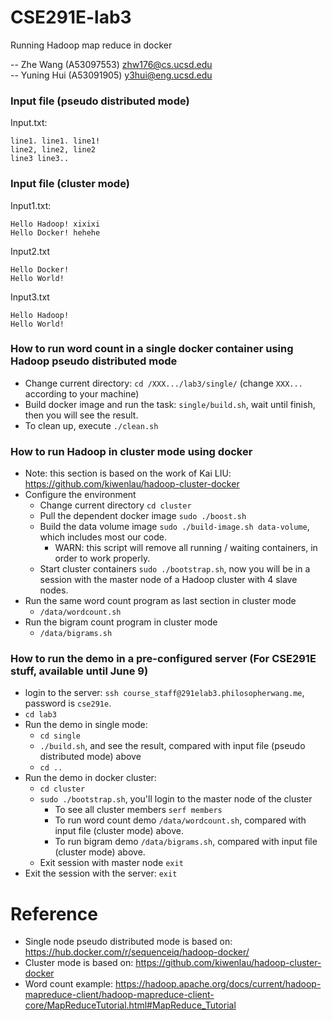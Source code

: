 # CSE291E-lab3
Running Hadoop map reduce in docker

-- Zhe Wang (A53097553) <zhw176@cs.ucsd.edu>  
-- Yuning Hui (A53091905) <y3hui@eng.ucsd.edu>


### Input file (pseudo distributed mode)
Input.txt:
```
line1. line1. line1!
line2, line2, line2
line3 line3..
```

### Input file (cluster mode)
Input1.txt:
```
Hello Hadoop! xixixi
Hello Docker! hehehe

```

Input2.txt
```
Hello Docker!
Hello World!

```

Input3.txt
```
Hello Hadoop!
Hello World!

```

### How to run word count in a single docker container using Hadoop pseudo distributed mode
* Change current directory: `cd /XXX.../lab3/single/` (change `XXX...` according to your machine)
* Build docker image and run the task: `single/build.sh`, wait until finish, then you will see the result.
* To clean up, execute `./clean.sh`

### How to run Hadoop in cluster mode using docker
* Note: this section is based on the work of Kai LIU: https://github.com/kiwenlau/hadoop-cluster-docker
* Configure the environment
    * Change current directory `cd cluster`
    * Pull the dependent docker image `sudo ./boost.sh`
    * Build the data volume image `sudo ./build-image.sh data-volume`, which includes most our code.
        * WARN: this script will remove all running / waiting containers, in order to work properly.
    * Start cluster containers `sudo ./bootstrap.sh`, now you will be in a session with the master node of a Hadoop cluster with 4 slave nodes.
* Run the same word count program as last section in cluster mode
    * `/data/wordcount.sh`
* Run the bigram count program in cluster mode
    * `/data/bigrams.sh`

### How to run the demo in a pre-configured server (For CSE291E stuff, available until June 9)
* login to the server: `ssh course_staff@291elab3.philosopherwang.me`, password is `cse291e`.
* `cd lab3`
* Run the demo in single mode:
    * `cd single`
    * `./build.sh`, and see the result, compared with input file (pseudo distributed mode) above
    * `cd ..`
* Run the demo in docker cluster:
    * `cd cluster`
    * `sudo ./bootstrap.sh`, you'll login to the master node of the cluster
        * To see all cluster members `serf members`
        * To run word count demo `/data/wordcount.sh`, compared with input file (cluster mode) above.
        * To run bigram demo `/data/bigrams.sh`, compared with input file (cluster mode) above.
    * Exit session with master node `exit`
* Exit the session with the server: `exit`


# Reference
 * Single node pseudo distributed mode is based on: https://hub.docker.com/r/sequenceiq/hadoop-docker/
 * Cluster mode is based on: https://github.com/kiwenlau/hadoop-cluster-docker
 * Word count example: https://hadoop.apache.org/docs/current/hadoop-mapreduce-client/hadoop-mapreduce-client-core/MapReduceTutorial.html#MapReduce_Tutorial
